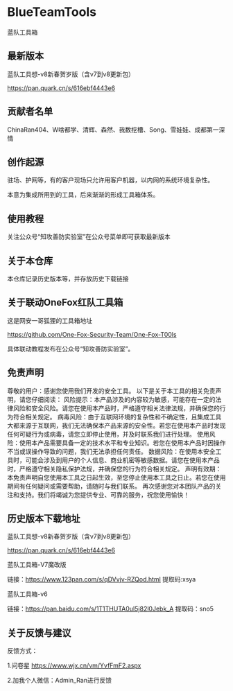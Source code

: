 # BlueTeamTools

蓝队工具箱

## 最新版本

蓝队工具想-v8新春贺岁版（含v7到v8更新包）

https://pan.quark.cn/s/616ebf4443e6

## 贡献者名单

ChinaRan404、W啥都学、清辉、森然、我数挖槽、Song、雪娃娃、成都第一深情

## 创作起源

驻场、护网等，有的客户现场只允许用客户机器，以内网的系统环境复杂性。

本意为集成所用到的工具，后来渐渐的形成工具箱体系。

## 使用教程

关注公众号“知攻善防实验室”在公众号菜单即可获取最新版本

## 关于本仓库

本仓库记录历史版本等，并存放历史下载链接

## 关于联动OneFox红队工具箱

这是网安一哥狐狸的工具箱地址

https://github.com/One-Fox-Security-Team/One-Fox-T00ls

具体联动教程发布在公众号“知攻善防实验室”。

## 免责声明

尊敬的用户：感谢您使用我们开发的安全工具。
以下是关于本工具的相关免责声明，请您仔细阅读：
风险提示：本产品涉及的内容较为敏感，可能存在一定的法律风险和安全风险。请您在使用本产品时，严格遵守相关法律法规，并确保您的行为符合相关规定。
病毒风险：由于互联网环境的复杂性和不确定性，且集成工具大都来源于互联网，我们无法确保本产品来源的安全性。若您在使用本产品时发现任何可疑行为或病毒，请您立即停止使用，并及时联系我们进行处理。
使用风险：使用本产品需要具备一定的技术水平和专业知识。若您在使用本产品时因操作不当或误操作导致的问题，我们无法承担任何责任。
数据风险：在使用本安全工具时，可能会涉及到用户的个人信息、商业机密等敏感数据。请您在使用本产品时，严格遵守相关隐私保护法规，并确保您的行为符合相关规定。
声明有效期：本免责声明自您使用本工具之日起生效，至您停止使用本工具之日止。若您在使用期间有任何疑问或需要帮助，请随时与我们联系。
再次感谢您对本团队产品的关注和支持。我们将竭诚为您提供专业、可靠的服务，祝您使用愉快！

## 历史版本下载地址

蓝队工具想-v8新春贺岁版（含v7到v8更新包）

https://pan.quark.cn/s/616ebf4443e6

蓝队工具箱-V7魔改版

链接：https://www.123pan.com/s/qDVvjv-RZQod.html 提取码:xsya

蓝队工具箱-v6

链接：https://pan.baidu.com/s/1T1THUTA0uI5j82l0Jebk_A 提取码：sno5

## 关于反馈与建议

反馈方式：

1.问卷星
https://www.wjx.cn/vm/YvfFmF2.aspx

2.加我个人微信：Admin_Ran进行反馈
